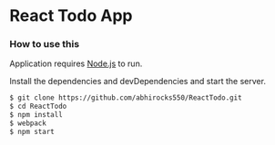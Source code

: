 # React Todo App

### How to use this

Application requires [Node.js](https://nodejs.org/) to run.

Install the dependencies and devDependencies and start the server.

```sh
$ git clone https://github.com/abhirocks550/ReactTodo.git
$ cd ReactTodo
$ npm install
$ webpack
$ npm start
```

